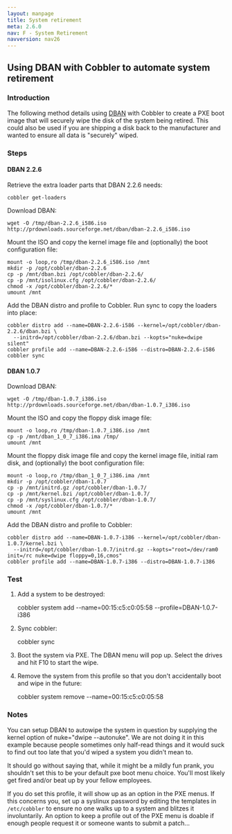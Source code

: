 ```yaml
---
layout: manpage
title: System retirement
meta: 2.6.0
nav: F - System Retirement
navversion: nav26
---
```


<h2>Using DBAN with Cobbler to automate system retirement</h2>

<h3>Introduction</h3>

<p>The following method details using <a href="http://dban.sourceforge.net/">DBAN</a> with Cobbler to create a PXE boot image that will securely wipe the disk of the system being retired. This could also be used if you are shipping a disk back to the manufacturer and wanted to ensure all data is "securely" wiped.</p>

<h3>Steps</h3>

<h4>DBAN 2.2.6</h4>

<p>Retrieve the extra loader parts that DBAN 2.2.6 needs:</p>

<pre><code>cobbler get-loaders
</code></pre>

<p>Download DBAN:</p>

<pre><code>wget -O /tmp/dban-2.2.6_i586.iso http://prdownloads.sourceforge.net/dban/dban-2.2.6_i586.iso
</code></pre>

<p>Mount the ISO and copy the kernel image file and (optionally) the boot configuration file:</p>

<pre><code>mount -o loop,ro /tmp/dban-2.2.6_i586.iso /mnt
mkdir -p /opt/cobbler/dban-2.2.6
cp -p /mnt/dban.bzi /opt/cobbler/dban-2.2.6/
cp -p /mnt/isolinux.cfg /opt/cobbler/dban-2.2.6/
chmod -x /opt/cobbler/dban-2.2.6/*
umount /mnt
</code></pre>

<p>Add the DBAN distro and profile to Cobbler.  Run sync to copy the loaders into place:</p>

<pre><code>cobbler distro add --name=DBAN-2.2.6-i586 --kernel=/opt/cobbler/dban-2.2.6/dban.bzi \
  --initrd=/opt/cobbler/dban-2.2.6/dban.bzi --kopts="nuke=dwipe silent"
cobbler profile add --name=DBAN-2.2.6-i586 --distro=DBAN-2.2.6-i586
cobbler sync
</code></pre>

<h4>DBAN 1.0.7</h4>

<p>Download DBAN:</p>

<pre><code>wget -O /tmp/dban-1.0.7_i386.iso http://prdownloads.sourceforge.net/dban/dban-1.0.7_i386.iso
</code></pre>

<p>Mount the ISO and copy the floppy disk image file:</p>

<pre><code>mount -o loop,ro /tmp/dban-1.0.7_i386.iso /mnt
cp -p /mnt/dban_1_0_7_i386.ima /tmp/
umount /mnt
</code></pre>

<p>Mount the floppy disk image file and copy the kernel image file, initial ram disk, and (optionally) the boot configuration file:</p>

<pre><code>mount -o loop,ro /tmp/dban_1_0_7_i386.ima /mnt
mkdir -p /opt/cobbler/dban-1.0.7
cp -p /mnt/initrd.gz /opt/cobbler/dban-1.0.7/
cp -p /mnt/kernel.bzi /opt/cobbler/dban-1.0.7/
cp -p /mnt/syslinux.cfg /opt/cobbler/dban-1.0.7/
chmod -x /opt/cobbler/dban-1.0.7/*
umount /mnt
</code></pre>

<p>Add the DBAN distro and profile to Cobbler:</p>

<pre><code>cobbler distro add --name=DBAN-1.0.7-i386 --kernel=/opt/cobbler/dban-1.0.7/kernel.bzi \
  --initrd=/opt/cobbler/dban-1.0.7/initrd.gz --kopts="root=/dev/ram0 init=/rc nuke=dwipe floppy=0,16,cmos"
cobbler profile add --name=DBAN-1.0.7-i386 --distro=DBAN-1.0.7-i386
</code></pre>

<h3>Test</h3>

<ol>
<li><p>Add a system to be destroyed:</p>

<p> cobbler system add --name=00:15:c5:c0:05:58 --profile=DBAN-1.0.7-i386</p></li>
<li><p>Sync cobbler:</p>

<p> cobbler sync</p></li>
<li><p>Boot the system via PXE. The DBAN menu will pop up. Select the drives and hit F10 to start the wipe.</p></li>
<li><p>Remove the system from this profile so that you don't accidentally boot and wipe in the future:</p>

<p> cobbler system remove --name=00:15:c5:c0:05:58</p></li>
</ol>


<h3>Notes</h3>

<p>You can setup DBAN to autowipe the system in question by supplying the kernel option of nuke="dwipe --autonuke". We are not doing it in this example because people sometimes only half-read things and it would suck to find out too late that you'd wiped a system you didn't mean to.</p>

<p>It should go without saying that, while it might be a mildly fun prank, you shouldn't set this to be your default pxe boot menu choice. You'll most likely get fired and/or beat up by your fellow employees.</p>

<p>If you do set this profile, it will show up as an option in the PXE menus. If this concerns you, set up a syslinux password by editing the templates in <code>/etc/cobbler</code> to ensure no one walks up to a system and blitzes it involuntarily. An option to keep a profile out of the PXE menu is doable if enough people request it or someone wants to submit a patch...</p>

